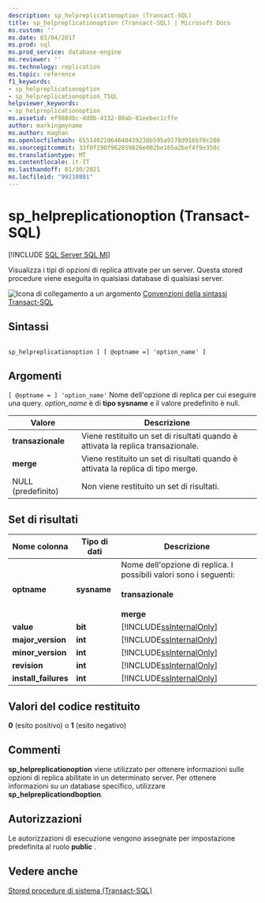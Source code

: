 ```yaml
---
description: sp_helpreplicationoption (Transact-SQL)
title: sp_helpreplicationoption (Transact-SQL) | Microsoft Docs
ms.custom: ''
ms.date: 03/04/2017
ms.prod: sql
ms.prod_service: database-engine
ms.reviewer: ''
ms.technology: replication
ms.topic: reference
f1_keywords:
- sp_helpreplicationoption
- sp_helpreplicationoption_TSQL
helpviewer_keywords:
- sp_helpreplicationoption
ms.assetid: ef988dbc-dd0b-4132-80ab-81eebec1cffe
author: markingmyname
ms.author: maghan
ms.openlocfilehash: 65514021064640439238b595a9178d916b70c286
ms.sourcegitcommit: 33f0f190f962059826e002be165a2bef4f9e350c
ms.translationtype: MT
ms.contentlocale: it-IT
ms.lasthandoff: 01/30/2021
ms.locfileid: "99210801"
---
```

# <a name="sp_helpreplicationoption-transact-sql"></a>sp_helpreplicationoption (Transact-SQL)
[!INCLUDE [SQL Server SQL MI](../../includes/applies-to-version/sql-asdbmi.md)]

  Visualizza i tipi di opzioni di replica attivate per un server. Questa stored procedure viene eseguita in qualsiasi database di qualsiasi server.  
  
 ![Icona di collegamento a un argomento](../../database-engine/configure-windows/media/topic-link.gif "Icona di collegamento a un argomento") [Convenzioni della sintassi Transact-SQL](../../t-sql/language-elements/transact-sql-syntax-conventions-transact-sql.md)  
  
## <a name="syntax"></a>Sintassi  
  
```  
  
sp_helpreplicationoption [ [ @optname =] 'option_name' ]  
```  
  
## <a name="arguments"></a>Argomenti  
`[ @optname = ] 'option_name'` Nome dell'opzione di replica per cui eseguire una query. *option_name* è di **tipo sysname** e il valore predefinito è null.  
  
|Valore|Descrizione|  
|-----------|-----------------|  
|**transazionale**|Viene restituito un set di risultati quando è attivata la replica transazionale.|  
|**merge**|Viene restituito un set di risultati quando è attivata la replica di tipo merge.|  
|NULL (predefinito)|Non viene restituito un set di risultati.|  
  
## <a name="result-sets"></a>Set di risultati  
  
|Nome colonna|Tipo di dati|Descrizione|  
|-----------------|---------------|-----------------|  
|**optname**|**sysname**|Nome dell'opzione di replica. I possibili valori sono i seguenti:<br /><br /> **transazionale**<br /><br /> **merge**|  
|**value**|**bit**|[!INCLUDE[ssInternalOnly](../../includes/ssinternalonly-md.md)]|  
|**major_version**|**int**|[!INCLUDE[ssInternalOnly](../../includes/ssinternalonly-md.md)]|  
|**minor_version**|**int**|[!INCLUDE[ssInternalOnly](../../includes/ssinternalonly-md.md)]|  
|**revision**|**int**|[!INCLUDE[ssInternalOnly](../../includes/ssinternalonly-md.md)]|  
|**install_failures**|**int**|[!INCLUDE[ssInternalOnly](../../includes/ssinternalonly-md.md)]|  
  
## <a name="return-code-values"></a>Valori del codice restituito  
 **0** (esito positivo) o **1** (esito negativo)  
  
## <a name="remarks"></a>Commenti  
 **sp_helpreplicationoption** viene utilizzato per ottenere informazioni sulle opzioni di replica abilitate in un determinato server. Per ottenere informazioni su un database specifico, utilizzare **sp_helpreplicationdboption**.  
  
## <a name="permissions"></a>Autorizzazioni  
 Le autorizzazioni di esecuzione vengono assegnate per impostazione predefinita al ruolo **public** .  
  
## <a name="see-also"></a>Vedere anche  
 [Stored procedure di sistema &#40;Transact-SQL&#41;](../../relational-databases/system-stored-procedures/system-stored-procedures-transact-sql.md)  
  
  
